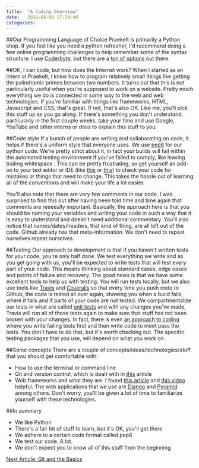 ```yaml
---
title:  "A Coding Overview"
date:   2015-06-08 17:34:48
categories: 
---
```

##Our Programming Language of Choice
Praekelt is primarily a Python shop. If you feel like you need a python refresher, I'd recommend doing a few online programming challenges to help remember some of the syntax structure. I use [Coderbyte](http://coderbyte.com/), but there are a [ton of options](http://codecondo.com/coding-challenges/) out there.

##OK, I can code, but how does the Internet work?
When I started as an intern at Praekelt, I knew how to program relatively small things like getting the palindromic primes between two numbers. It turns out that this is not particularly useful when you're supposed to work on a website. Pretty much everything we do is connected in some way to the web and web technologies. If you're familiar with things like frameworks, HTML, Javascript and CSS, that's great. If not, that's also OK. Like me, you'll pick this stuff up as you go along. If there's something you don't understand, particularly in the first couple weeks, take your time and use Google, YouTube and other interns or devs to explain this stuff to you.

##Code style
If a bunch of people are writing and collaborating on code, it helps if there's a uniform style that everyone uses. We use [pep8](https://www.python.org/dev/peps/pep-0008) for our python code. We're pretty strict about it, in fact your builds will fail within the automated testing environment if you've failed to comply, like leaving trailing whitespace . This can be pretty frustrating, so get yourself an add-on to your text editor or IDE (like [this](https://github.com/SublimeLinter/SublimeLinter-pep8) or [this](https://atom.io/packages/pep8)) to check your code for mistakes or things that need to change. This takes the hassle out of learning all of the conventions and will make your life a lot easier.

You'll also note that there are very few comments in our code. I was surprised to find this out after having been told time and time again that comments are reeeeally important. Basically, the approach here is that you should be naming your variables and writing your code in such a way that it is easy to understand and doesn't need additional commentary. You'll also notice that names/dates/headers, that kind of thing, are all left out of the code. Github already has that meta-information. We don't need to repeat ourselves repeat ourselves.

##Testing
Our approach to development is that if you haven't written tests for your code, you're only half done. We test everything we write and as you get going with us, you'll be expected to write tests that will test every part of your code. This means thinking about standard cases, edge cases and points of failure and recovery. The good news is that we have some excellent tools to help us with testing. You will run tests locally, but we also use tools like [Travis](https://travis-ci.org/) and [Coveralls](https://coveralls.io/) so that every time you push code to Github, the code is tested all over again, showing you when a build fails, where it fails and if parts of your code are not tested. We compartmentalize our tests in what are called [unit tests](http://searchsoftwarequality.techtarget.com/definition/unit-testing) and with any changes you've made, Travis will run all of those tests again to make sure that stuff has not been broken with your changes. In fact, there is even [an approach to coding](http://en.wikipedia.org/wiki/Test-driven_development) where you write failing tests first and then write code to meet pass the tests. You don't have to do that, but it's worth checking out. The specific testing packages that you use, will depend on what you work on.

##Some concepts
There are a couple of concepts/ideas/technologies/stuff that you should get comfortable with:

- How to use the terminal or command line
- Git and version control, which is dealt with in [this](http://nathanbegbie.github.io/wow/2015/06/08/git.html) article
- Web frameworks and what they are. I found [this article](http://en.wikipedia.org/wiki/Web_application_framework) and [this video](https://www.youtube.com/watch?v=b3p4rBZAwwE) helpful. The web applications that we use are [Django](https://www.djangoproject.com/) and [Pyramid](http://www.pylonsproject.org/) among others. Don't worry, you'll be given a lot of time to familiarize yourself with these technologies.

##In summary
* We like Python
* There's a fair bit of stuff to learn, but it's OK, you'll get there
* We adhere to a certain code format called pep8
* We test our code. A lot.
* We don't expect you to know all of this stuff from the beginning

[Next Article: Git and the Basics](http://nathanbegbie.github.io/wow/2015/06/08/git.html)
